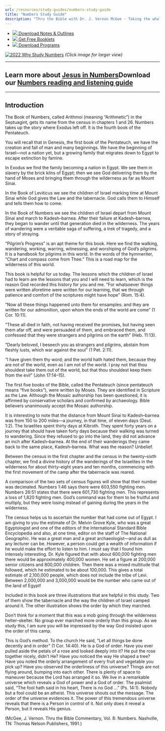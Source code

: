 ```yaml
---
url: /resources/study-guides/numbers-study-guide
title: "Numbers Study Guide"
description: "Thru the Bible with Dr. J. Vernon McGee - Taking the whole Word to the whole world"
---
```





* [*![](http://ttb.org/img/icon-download.png)* Download Notes & Outlines](/docs/default-source/notes-and-outlines_2022/no5_numbers.pdf?sfvrsn=ed5d1816_2 "download notes")
* [*![](http://ttb.org/img/icon-document.png)* Get Free Booklets](/resources/electronic-booklets "get free booklets")
* [*![](http://ttb.org/img/icon-youtube-sm.png)* Download Programs](/resources/free-5-year-series-downloads "Listen")







[![2022 Why Study Numbers](/images/default-source/why-study/2022-why-study-numbers.jpg?sfvrsn=df221816_1&MaxWidth=400&MaxHeight=&ScaleUp=false&Quality=High&Method=ResizeFitToAreaArguments&Signature=D77B22860CA595BCE1811B43E310278EE7626986 "2022 Why Study Numbers")](/images/default-source/why-study/2022-why-study-numbers.jpg?sfvrsn=df221816_1)
*(Click image for larger view)*




---


## Learn more about [Jesus in Numbers](https://ttb.org/images/default-source/jesus-in/ttb_jesus-in-numbers8073fe5d-c0ae-4e8c-abed-fbd6cc303933.jpg?Status=Master&sfvrsn=8d231816_1/)Download our [Numbers reading and listening guide](/docs/default-source/read-thru/ttb_read-thru-numbers.pdf?sfvrsn=fb211816_2 "Numbers reading and listening guide")




---


## Introduction


The Book of Numbers, called Arithmoi (meaning “Arithmetic”) in the Septuagint, gets its name from the census in chapters 1 and 26. Numbers takes up the story where Exodus left off. It is the fourth book of the Pentateuch.


You will recall that in Genesis, the first book of the Pentateuch, we have the creation and fall of man and many beginnings. We have the beginning of Israel—not a nation yet, but a growing family that migrates down to Egypt to escape extinction by famine.


In Exodus we find the family becoming a nation in Egypt. We see them in slavery by the brick kilns of Egypt; then we see God delivering them by the hand of Moses and bringing them through the wilderness as far as Mount Sinai.


In the Book of Leviticus we see the children of Israel marking time at Mount Sinai while God gives the Law and the tabernacle. God calls them to Himself and tells them how to come.


In the Book of Numbers we see the children of Israel depart from Mount Sinai and march to Kadesh–barnea. After their failure at Kadesh–barnea, they began to wander until that generation died in the wilderness. The years of wandering were a veritable saga of suffering, a trek of tragedy, and a story of straying.


“Pilgrim’s Progress” is an apt theme for this book. Here we find the walking, wandering, working, warring, witnessing, and worshiping of God’s pilgrims. It is a handbook for pilgrims in this world. In the words of the hymnwriter, “Chart and compass come from Thee.” This is a road map for the wilderness of this world.


This book is helpful for us today. The lessons which the children of Israel had to learn are the lessons that you and I will need to learn, which is the reason God recorded this history for you and me. “For whatsoever things were written aforetime were written for our learning, that we through patience and comfort of the scriptures might have hope” (Rom. 15:4).


“Now all these things happened unto them for ensamples: and they are written for our admonition, upon whom the ends of the world are come” (1 Cor. 10:11).


“These all died in faith, not having received the promises, but having seen them afar off, and were persuaded of them, and embraced them, and confessed that they were strangers and pilgrims on the earth” (Heb. 11:13).


“Dearly beloved, I beseech you as strangers and pilgrims, abstain from fleshly lusts, which war against the soul” (1 Pet. 2:11).


“I have given them thy word; and the world hath hated them, because they are not of the world, even as I am not of the world. I pray not that thou shouldest take them out of the world, but that thou shouldest keep them from the evil” (John 17:14–15).


The first five books of the Bible, called the Pentateuch (since pentateuch means “five books”), were written by Moses. They are identified in Scripture as the Law. Although the Mosaic authorship has been questioned, it is affirmed by conservative scholars and confirmed by archaeology. Bible believers unanimously accept the Mosaic authorship.


It is interesting to note that the distance from Mount Sinai to Kadesh–barnea was from 150 to 200 miles—a journey, in that time, of eleven days (Deut. 1:2). The Israelites spent thirty days at Kibroth. They spent forty years on a journey that should have taken forty days because their walking was turned to wandering. Since they refused to go into the land, they did not advance an inch after Kadesh–barnea. At the end of their wanderings they came back to the same place, Kadesh–barnea. What was the reason? Unbelief.


Between the census in the first chapter and the census in the twenty–sixth chapter, we find a divine history of the wanderings of the Israelites in the wilderness for about thirty–eight years and ten months, commencing with the first movement of the camp after the tabernacle was reared.


A comparison of the two sets of census figures will show that their number was decimated. Numbers 1:46 says there were 603,550 fighting men. Numbers 26:51 states that there were 601,730 fighting men. This represents a loss of 1,820 fighting men. God’s command was for them to be fruitful and multiply, but they were losing instead of gaining during the years in the wilderness.


The census helps us to ascertain the number that had come out of Egypt. I am giving to you the estimate of Dr. Melvin Grove Kyle, who was a great Egyptologist and one of the editors of the International Standard Bible Encyclopedia and also, at one time, editor on the staff of The National Geographic. He was a great man and a great archaeologist—and as dull as any lecturer can be. However, a person could get a wealth of information if he would make the effort to listen to him. I must say that I found him intensely interesting. Dr. Kyle figured that with about 600,000 fighting men there would be approximately 400,000 women. He set a figure at 200,000 senior citizens and 800,000 children. Then there was a mixed multitude that followed, which he estimated to be about 100,000. This gives a total estimate of 2,100,000 people, which does not include the tribe of Levi. Between 2,000,000 and 3,000,000 would be the number who came out of the land of Egypt!


Included in this book are three illustrations that are helpful in this study. Two of them show the tabernacle and the way the children of Israel camped around it. The other illustration shows the order by which they marched.


Don’t think for a moment that this was a mob going through the wilderness helter–skelter. No group ever marched more orderly than this group. As we study this, I am sure you will be impressed by the way God insisted upon the order of this camp.


This is God’s method. To the church He said, “Let all things be done decently and in order” (1 Cor. 14:40). He is a God of order. Have you ever pulled aside the petals of a rose and looked deeply into it? He put the rose together nicely, didn’t He? Have you noticed the way He shaped a tree? Have you noted the orderly arrangement of every fruit and vegetable you pick up? Have you observed the orderliness of this universe? Things are not flying around, bumping into each other. There is plenty of space to maneuver because the Lord has arranged it so. We live in a remarkable universe which reveals a God of power and a God of order. The psalmist said, “The fool hath said in his heart, There is no God …” (Ps. 14:1). Nobody but a fool could be an atheist. This universe shouts out the message. The order of the universe evidences it. The power of this tremendous universe reveals that there is a Person in control of it. Not only does it reveal a Person, but it reveals His genius.


(McGee, J. Vernon. Thru the Bible Commentary, Vol. 8: Numbers. Nashville, TN: Thomas Nelson Publishers, 1991.)










